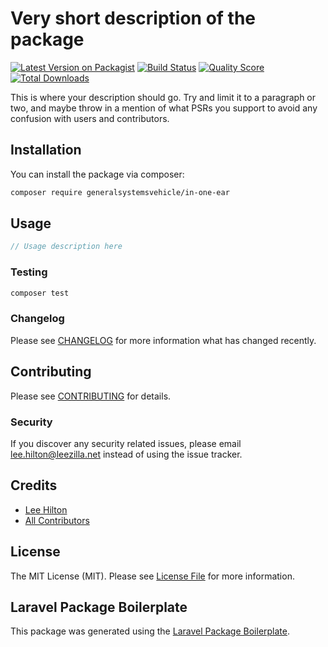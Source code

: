 # Very short description of the package

[![Latest Version on Packagist](https://img.shields.io/packagist/v/generalsystemsvehicle/in-one-ear.svg?style=flat-square)](https://packagist.org/packages/generalsystemsvehicle/in-one-ear)
[![Build Status](https://img.shields.io/travis/generalsystemsvehicle/in-one-ear/master.svg?style=flat-square)](https://travis-ci.org/generalsystemsvehicle/in-one-ear)
[![Quality Score](https://img.shields.io/scrutinizer/g/generalsystemsvehicle/in-one-ear.svg?style=flat-square)](https://scrutinizer-ci.com/g/generalsystemsvehicle/in-one-ear)
[![Total Downloads](https://img.shields.io/packagist/dt/generalsystemsvehicle/in-one-ear.svg?style=flat-square)](https://packagist.org/packages/generalsystemsvehicle/in-one-ear)

This is where your description should go. Try and limit it to a paragraph or two, and maybe throw in a mention of what PSRs you support to avoid any confusion with users and contributors.

## Installation

You can install the package via composer:

```bash
composer require generalsystemsvehicle/in-one-ear
```

## Usage

``` php
// Usage description here
```

### Testing

``` bash
composer test
```

### Changelog

Please see [CHANGELOG](CHANGELOG.md) for more information what has changed recently.

## Contributing

Please see [CONTRIBUTING](CONTRIBUTING.md) for details.

### Security

If you discover any security related issues, please email lee.hilton@leezilla.net instead of using the issue tracker.

## Credits

- [Lee Hilton](https://github.com/generalsystemsvehicle)
- [All Contributors](../../contributors)

## License

The MIT License (MIT). Please see [License File](LICENSE.md) for more information.

## Laravel Package Boilerplate

This package was generated using the [Laravel Package Boilerplate](https://laravelpackageboilerplate.com).
